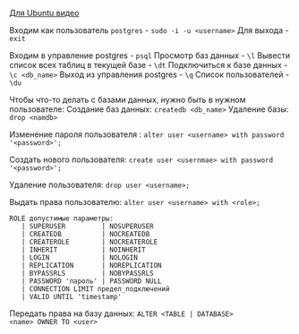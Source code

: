 [Для Ubuntu видео](https://www.youtube.com/watch?v=kWUW3sMK0Mk)

Входим как пользователь ` postgres ` - ` sudo -i -u <username> ` 
Для выхода - ` exit `

Входим в управление postgres - ` psql `
	Просмотр баз данных - ` \l `
	Вывести список всех таблиц в текущей базе - ` \dt `
	Подключиться к базе данных - ` \c <db_name> `
	Выход из управления postgres - ` \q `
	Список пользователей - ` \du `

Чтобы что-то делать с базами данных, нужно быть в нужном пользователе:
	Создание баз данных: ` createdb <db_name> `
	Удаление базы: ` drop <namdb> `


Изменение пароля пользователя :
	` alter user <username> with password '<password>'; `

Создать нового пользователя:
	` create user <usernmae> with password '<password>'; `

Удаление пользователя:
	` drop user <username>; `

Выдать права пользователю:
	` alter user <username> with <role>; `
	
```
ROLE допустимые параметры: 
   | SUPERUSER         | NOSUPERUSER  
   | CREATEDB          | NOCREATEDB  
   | CREATEROLE        | NOCREATEROLE  
   | INHERIT           | NOINHERIT
   | LOGIN             | NOLOGIN
   | REPLICATION       | NOREPLICATION
   | BYPASSRLS         | NOBYPASSRLS
   | PASSWORD 'пароль' | PASSWORD NULL
   | CONNECTION LIMIT предел_подключений
   | VALID UNTIL 'timestamp'
```

Передать права на базу данных:
	` ALTER <TABLE | DATABASE> <name> OWNER TO <user> `
